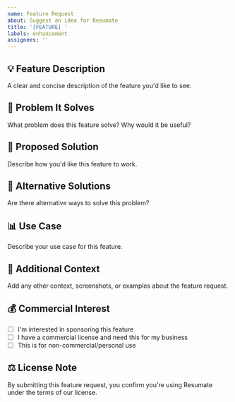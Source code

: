 ```yaml
---
name: Feature Request
about: Suggest an idea for Resumate
title: '[FEATURE] '
labels: enhancement
assignees: ''
---
```


## 💡 Feature Description
A clear and concise description of the feature you'd like to see.

## 🎯 Problem It Solves
What problem does this feature solve? Why would it be useful?

## 💭 Proposed Solution
Describe how you'd like this feature to work.

## 🔄 Alternative Solutions
Are there alternative ways to solve this problem?

## 📊 Use Case
Describe your use case for this feature.

## 📝 Additional Context
Add any other context, screenshots, or examples about the feature request.

## 💰 Commercial Interest
- [ ] I'm interested in sponsoring this feature
- [ ] I have a commercial license and need this for my business
- [ ] This is for non-commercial/personal use

## ⚖️ License Note
By submitting this feature request, you confirm you're using Resumate under the terms of our license.
